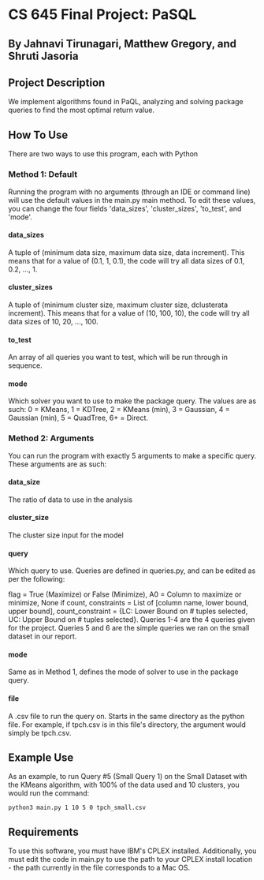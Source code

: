 # CS 645 Final Project: PaSQL
## By Jahnavi Tirunagari, Matthew Gregory, and Shruti Jasoria

## Project Description
We implement algorithms found in PaQL, analyzing and solving package queries to find the most optimal return value.

## How To Use
There are two ways to use this program, each with Python

### Method 1: Default
Running the program with no arguments (through an IDE or command line) will use the default values in the main.py main method. To edit these values, you can change the four fields 'data_sizes', 'cluster_sizes', 'to_test', and 'mode'.

#### data_sizes
A tuple of (minimum data size, maximum data size, data increment). This means that for a value of (0.1, 1, 0.1), the code will try all data sizes of 0.1, 0.2, ..., 1.

#### cluster_sizes
A tuple of (minimum cluster size, maximum cluster size, dclusterata increment). This means that for a value of (10, 100, 10), the code will try all data sizes of 10, 20, ..., 100.

#### to_test
An array of all queries you want to test, which will be run through in sequence.

#### mode
Which solver you want to use to make the package query. The values are as such: 0 = KMeans, 1 = KDTree, 2 = KMeans (min), 3 = Gaussian, 4 = Gaussian (min), 5 = QuadTree, 6+ = Direct.

### Method 2: Arguments
You can run the program with exactly 5 arguments to make a specific query. These arguments are as such:

#### data_size
The ratio of data to use in the analysis

#### cluster_size
The cluster size input for the model

#### query
Which query to use. Queries are defined in queries.py, and can be edited as per the following:

flag = True (Maximize) or False (Minimize), A0 = Column to maximize or minimize, None if count, constraints = List of [column name, lower bound, upper bound], count_constraint = {LC: Lower Bound on # tuples selected, UC: Upper Bound on # tuples selected}. Queries 1-4 are the 4 queries given for the project. Queries 5 and 6 are the simple queries we ran on the small dataset in our report.

#### mode
Same as in Method 1, defines the mode of solver to use in the package query.

#### file
A .csv file to run the query on. Starts in the same directory as the python file. For example, if tpch.csv is in this file's directory, the argument would simply be tpch.csv.

## Example Use
As an example, to run Query #5 (Small Query 1) on the Small Dataset with the KMeans algorithm, with 100% of the data used and 10 clusters, you would run the command:

`python3 main.py 1 10 5 0 tpch_small.csv`

## Requirements
To use this software, you must have IBM's CPLEX installed. Additionally, you must edit the code in main.py to use the path to your CPLEX install location - the path currently in the file corresponds to a Mac OS.
